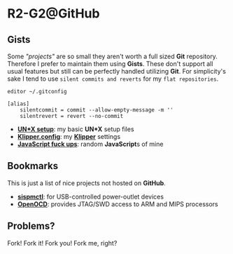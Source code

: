 # **R2-G2**@**GitHub**

## Gists

Some *"projects"* are so small they aren't worth a full sized **Git** repository. Therefore I prefer to maintain them
using **Gists**. These don't support all usual features but still can be perfectly handled utilizing **Git**. For
simplicity's sake I tend to use `silent commits and reverts` for my `flat repositories`.

```shell
editor ~/.gitconfig
```

```gitconfig
[alias]
	silentcommit = commit --allow-empty-message -m ''
	silentrevert = revert --no-commit
```

- **[UN\*X setup](https://gist.github.com/R2-G2/b71248030139bc9648b4b712e25621d5)**: my basic **UN\*X** setup files
- **[Klipper.config](https://gist.github.com/R2-G2/a268aedda796dde8ce6c4ecc5b905a50)**: my
	**[Klipper](https://github.com/Klipper3d/klipper)** settings
- **[JavaScript fuck ups](https://gist.github.com/R2-G2/1e724699d4afb2315b2cc39987a6adfc)**: random **JavaScript**s of
	mine

## Bookmarks

This is just a list of nice projects not hosted on **GitHub**.

- **[sispmctl](https://sourceforge.net/projects/sispmctl/)**: for USB-controlled power-outlet devices
- **[OpenOCD](https://sourceforge.net/projects/openocd/)**: provides JTAG/SWD access to ARM and MIPS processors

## Problems?

Fork! Fork it! Fork you! Fork me, right?

